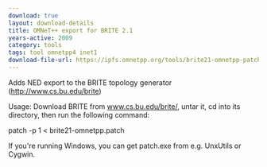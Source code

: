 ```yaml
---
download: true
layout: download-details
title: OMNeT++ export for BRITE 2.1
years-active: 2009
category: tools
tags: tool omnetpp4 inet1
download-file-url: https://ipfs.omnetpp.org/tools/brite21-omnetpp-patch.tgz
---
```


Adds NED export to the BRITE topology generator (http://www.cs.bu.edu/brite)

Usage: Download BRITE from www.cs.bu.edu/brite/, untar it, cd into its directory, then run the following command:

  patch -p 1 < brite21-omnetpp.patch

If you're running Windows, you can get patch.exe from e.g. UnxUtils or Cygwin.

